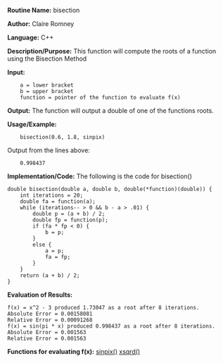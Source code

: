 **Routine Name:**       bisection

**Author:** Claire Romney

**Language:** C++

**Description/Purpose:** This function will compute the roots of a function using the Bisection Method

**Input:** 
        
        a = lower bracket
        b = upper bracket
        function = pointer of the function to evaluate f(x)

**Output:** The function will output a double of one of the functions roots.

**Usage/Example:**

        bisection(0.6, 1.8, sinpix)
       
Output from the lines above:

        0.998437
  
**Implementation/Code:** The following is the code for bisection()

    double bisection(double a, double b, double(*function)(double)) {
	    int iterations = 20;
	    double fa = function(a);
	    while (iterations-- > 0 && b - a > .01) {
		    double p = (a + b) / 2;
		    double fp = function(p);
		    if (fa * fp < 0) {
			    b = p;
		    }
		    else {
			    a = p;
			    fa = fp;
		    }
	    }
	    return (a + b) / 2;
    }
    
**Evaluation of Results:**

    f(x) = x^2 - 3 produced 1.73047 as a root after 8 iterations.
    Absolute Error = 0.00158081
    Relative Error = 0.00091268
    f(x) = sin(pi * x) produced 0.998437 as a root after 8 iterations.
    Absolute Error = 0.001563
    Relative Error = 0.001563


**Functions for evaluating f(x):**
[sinpix()](resources/sinpix.cpp)
[xsqrd()](resources/xsqrd.cpp)
